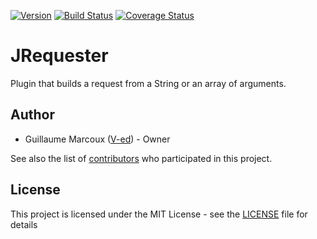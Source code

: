 [![Version](https://img.shields.io/maven-central/v/io.github.v-ed/jrequester.svg?label=version)](https://search.maven.org/artifact/io.github.v-ed/jrequester)
[![Build Status](https://travis-ci.com/V-ed/jrequester.svg?branch=master)](https://travis-ci.com/V-ed/jrequester)
[![Coverage Status](https://coveralls.io/repos/github/V-ed/jrequester/badge.svg)](https://coveralls.io/github/V-ed/jrequester)

# JRequester

Plugin that builds a request from a String or an array of arguments.

## Author

- Guillaume Marcoux ([V-ed](https://github.com/V-ed)) - Owner

See also the list of [contributors](https://github.com/V-ed/jrequester/contributors) who participated in this project.

## License

This project is licensed under the MIT License - see the [LICENSE](LICENSE) file for details